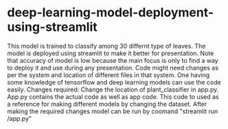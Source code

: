 # deep-learning-model-deployment-using-streamlit
This model is trained to classify among 30 differnt type of leaves.
The model is deployed using streamlit to make it better for presentation.
Note that accuracy of model is low because the main focus is only to find a way to deploy it and use during any presentation.
Code might need changes as per the system and location of different files in that system. One having some knowledge of tensorflow and deep learning models can use the code easily.
Changes required:  Change the location of plant_classifier in app.py.
App.py contains the actual code as well as app code. This code to used as a reference for making different models by changing the dataset.
After making the required changes model can be run by coomand "streamlit run <location>/app.py"

